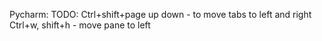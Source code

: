 Pycharm:
    TODO:
        Ctrl+shift+page up down - to move tabs to left and right
        Ctrl+w, shift+h - move pane to left
